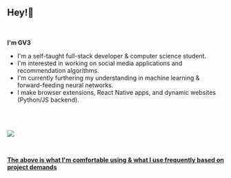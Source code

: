 <h2 align="left">Hey!👋</h2><br/>

<div align="left">

<p><strong>I'm GV3</strong></p>
<ul>
  <li>I'm a self-taught full-stack developer & computer science student.</li>
  <li>I'm interested in working on social media applications and recommendation algorithms.</li>
  <li>I'm currently furthering my understanding in machine learning & forward-feeding neural networks.</li>
  <li>I make browser extensions, React Native apps, and dynamic websites (Python/JS backend).</li>
</ul><br/><br/>

<p align="left">
<a href="#"><img href="#" src="https://skillicons.dev/icons?i=python,typescript,js,css,html,markdown,express,nodejs,nextjs,aws,babel,cloudflare,figma,github,firebase,flask,git,graphql,heroku,mongodb,mysql,react,redis,redux,swift,tailwind,tensorflow,notion" /> 
</p>
<br/>
<p><strong>The above is what I'm comfortable using & what I use frequently based on project demands</strong></p>

